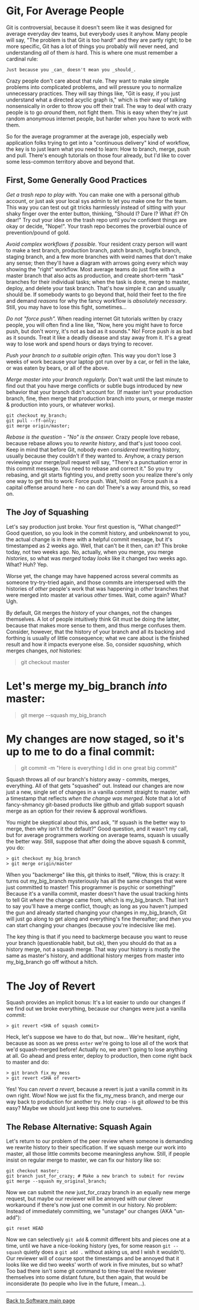 # Git, For Average People

Git is controversial, because it doesn't seem like it was designed for average everyday dev teams, but everybody uses it anyhow. Many people will say, "The problem is that Git is too hard!" and they are partly right; to be more specific, Git has a lot of things you probably will never need, and understanding *all* of them *is* hard. This is where one must remember a cardinal rule:

    Just because you _can_ doesn't mean you _should_.

Crazy people don't care about that rule. They want to make simple problems into complicated problems, and will pressure you to normalize unnecessary practices. They will say things like, "Git is easy, if you just understand what a directed acyclic graph is," which is their way of talking nonsensically in order to throw you off their trail. The way to deal with crazy people is to go *around* them, not fight them. This is easy when they're just random anonymous internet people, but harder when you have to work with them.

So for the average programmer at the average job, especially web application folks trying to get into a "continuous delivery" kind of workflow, the key is to just learn what you need to learn: How to branch, merge, push and pull. There's enough tutorials on those four already, but I'd like to cover some less-common territory above and beyond that.

## First, Some Generally Good Practices

*Get a trash repo to play with.* You can make one with a personal github account, or just ask your local sys admin to let you make one for the team. This way you can test out git tricks harmlessly instead of sitting with your shaky finger over the enter button, thinking, "Should I? Dare I? What if? Oh dear!" Try out your idea on the trash repo until you're confident things are okay or decide, "Nope!". Your trash repo becomes the proverbial ounce of prevention/pound of gold.

*Avoid complex workflows if possible.* Your resident crazy person will want to make a test branch, production branch, patch branch, bugfix branch, staging branch, and a few more branches with weird names that don't make any sense; then they'll have a diagram with arrows going every which way showing the "right" workflow. Most average teams do just fine with a master branch that also acts as production, and create short-term "task" branches for their individual tasks; when the task is done, merge to master, deploy, and delete your task branch. That's how simple it can and usually should be. If somebody wants to go beyond that, hold their feet to the fire and demand *reasons* for why the fancy workflow is *absolutely necessary*. Still, you may have to lose this fight, sometimes...

*Do not "force push".* When reading internet Git tutorials written by crazy people, you will often find a line like, "Now, here you might have to force push, but don't worry, it's not as bad as it sounds." No! Force push *is* as bad as it sounds. Treat it like a deadly disease and stay away from it. It's a great way to lose work and spend hours or days trying to recover.

*Push your branch to a suitable origin often.* This way you don't lose 3 weeks of work because your laptop got run over by a car, or fell in the lake, or was eaten by bears, or all of the above.

*Merge master into your branch regularly.* Don't wait until the last minute to find out that you have merge conflicts or subtle bugs introduced by new behavior that your branch didn't account for. (If master isn't your production branch, fine, then merge that production branch into yours, or merge master & production into yours, or whatever works).

    git checkout my_branch;
    git pull --ff-only;
    git merge origin/master;

*Rebase is the question - "No" is the answer.* Crazy people love rebase, because rebase allows you to _rewrite history_, and that's just toooo cool. Keep in mind that before Git, nobody even _considered_ rewriting history, usually because they couldn't if they wanted to. Anyhow, a crazy person reviewing your merge/pull request will say, "There's a punctuation error in this commit message. You need to rebase and correct it." So you try rebasing, and git starts fighting you, and pretty soon you realize there's only one way to get this to work: Force push. Wait, hold on: Force push is a capital offense around here - no can do! There's a way around this, so read on.

## The Joy of Squashing

Let's say production just broke. Your first question is, "What changed?" Good question, so you look in the commit history, and unbeknownst to you, the actual change is in there with a helpful commit message, but it's timestamped as 2 weeks ago. Well, that can't be it then, can it? This broke today, not two weeks ago. No, actually, when you merge, you merge _histories_, so what was *merged* today *looks* like it changed two weeks ago. What? Huh? Yep.

Worse yet, the change may have happened across several commits as someone try-try-tried again, and those commits are interspersed with the histories of _other_ people's work that was happening in _other_ branches that were merged into master at various _other_ times. Wait, come again? What? Ugh.

By default, Git merges the *history* of your changes, not the changes themselves. A lot of people intuitively think Git must be doing the latter, because that makes more sense to them, and thus merge confuses them. Consider, however, that the history of your branch and all its backing and forthing is usually of little consequence; what we care about is the finished result and how it impacts everyone else. So, consider *squashing*, which merges changes, *not* histories:

   > git checkout master

   # Let's merge my_big_branch *into* master:
   > git merge --squash my_big_branch

   # My changes are now staged, so it's up to me to do a final commit:
   > git commit -m "Here is everything I did in one great big commit"

Squash throws all of our branch's history away - commits, merges, everything. All of that gets "squashed" out. Instead our changes are now just a new, single set of changes in a vanilla commit straight to master, with a timestamp that reflects *when the change was merged*. Note that a lot of fancy-shmancy git-based products like github and gitlab support squash merge as an option for their review & approval workflows.

You might be skeptical about this, and ask, "If squash is the better way to merge, then why isn't it the default?" Good question, and it wasn't my call, but for average programmers working on average teams, squash is usually the better way. Still, suppose that after doing the above squash & commit, you do:

    > git checkout my_big_branch
    > git merge origin/master

When you "backmerge" like this, git thinks to itself, "Wow, this is crazy: It turns out my_big_branch mysteriously has all the same changes that were just committed to master! This programmer is psychic or something!" Because it's a vanilla commit, master doesn't have the usual tracking hints to tell Git *where* the change came from, which is my_big_branch. That isn't to say you'll have a merge conflict, though; as long as you haven't jumped the gun and already started changing your changes in my_big_branch,  Git will just go along to get along and everything's fine thereafter; and *then* you can start changing your changes (because you're indecisive like me).

The key thing is that if you need to backmerge because you want to reuse your branch (questionable habit, but ok), then you should do that as a history merge, not a squash merge. That way your history is mostly the same as master's history, and additional history merges from master into my_big_branch go off without a hitch.

# The Joy of Revert

Squash provides an implicit bonus: It's a lot easier to undo our changes if we find out we broke everything, because our changes were just a vanilla commit:

    > git revert <SHA of squash commit>

Heck, let's suppose we have to do that, but now... We're hesitant, right, because as soon as we press `enter` we're going to lose all of the work that we'd squash-merged before! Actually no, we aren't going to lose anything at all. Go ahead and press enter, deploy to production, then come right back to master and do:

    > git branch fix_my_mess
    > git revert <SHA of revert>

Yes! You can *revert a revert*, because a revert is just a vanilla commit in its own right. Wow! Now we just fix the fix_my_mess branch, and merge our way back to production for another try. Holy crap - is git *allowed* to be this easy? Maybe we should just keep this one to ourselves.

## The Rebase Alternative: Squash Again

Let's return to our problem of the peer review where someone is demanding we rewrite history to their specification. If we squash merge our work into master, all those little commits become meaningless anyhow. Still, if people insist on regular merge to master, we can fix our history like so:

    git checkout master;
    git branch just_for_crazy; # Make a new branch to submit for review
    git merge --squash my_original_branch;

Now we can submit the *new* just_for_crazy branch in an equally new merge request, but maybe our reviewer will be annoyed with our clever workaround if there's now just one commit in our history. No problem: Instead of immediately committing, we "unstage" our changes (AKA "un-add"):

    git reset HEAD

Now we can selectively `git add` & commit different bits and pieces one at a time, until we have a nice-looking history (yes, for some reason `git --squash` quietly does a `git add .` without asking us, and I wish it wouldn't). Our reviewer will of course spot the timestamps and be annoyed that it looks like we did two weeks' worth of work in five minutes, but so what? Too bad there isn't some git command to time-travel the reviewer themselves into some distant future, but then again, that would be inconsiderate (to people who live in the future, I mean...).

----

[Back to Software main page](./README.md)

